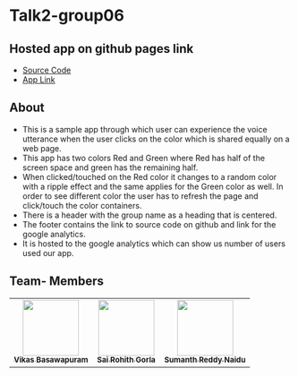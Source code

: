 # Talk2-group06

## Hosted app on github pages link
 - [Source Code](https://github.com/SaiGorla/Talk2-group06)
 - [App Link](https://saigorla.github.io/Talk2-group06/)

 ## About
* This is a sample app through which user can experience the voice utterance when the user clicks on the color which is shared equally on a web page.
* This app has two colors Red and Green where Red has half of the screen space and green has the remaining half.
* When clicked/touched on the Red color it changes to a random color with a ripple effect and the same applies for the Green color as well. In order to see different color the user has to refresh the page and click/touch the color containers.
* There is a header with the group name as a heading that is centered.
* The footer contains the link  to source code on github and link for the google analytics.
* It is hosted to the google analytics which can show us number of users used our app.
 
## Team- Members
<table>
<td align="center"><a href="https://github.com/Vikas2004"><img src="https://avatars.githubusercontent.com/u/60014528?s=400&u=1d1b38ceb231dedb3dc4d9de6d41bd1603eb9590&v=4" width="100px;" alt=""/><br /><sub><b>Vikas Basawapuram</b></sub></a><br /></td>
 <td align="center"><a href="https://github.com/SaiGorla"><img src="https://avatars.githubusercontent.com/u/41150392?s=400&u=a16092ba3d43983167f66442ef1f07425bfecfc3&v=4" width="100px;" alt=""/><br /><sub><b>Sai Rohith Gorla</b></sub></a><br /></td>
 <td align="center"><a href="https://github.com/sumanthreddy1233"><img src="https://avatars.githubusercontent.com/u/60023332?s=460&u=276e2972686007fe8fb19592ff5c17b1187120cd&v=4" width="100px;" alt=""/><br /><sub><b>Sumanth Reddy Naidu</b></sub></a><br /></td></table>


 

